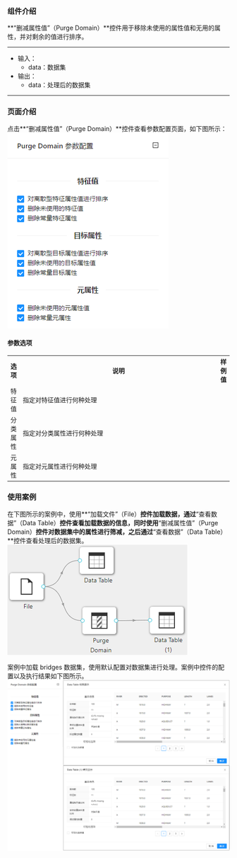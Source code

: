 ### 组件介绍
**“删减属性值”（Purge Domain）**控件用于移除未使用的属性值和无用的属性，并对剩余的值进行排序。

<hr/>

- 输入：
  - data：数据集
- 输出：
  - data：处理后的数据集

<hr/>


### 页面介绍
点击**“删减属性值”（Purge Domain）**控件查看参数配置页面，如下图所示：  
[ ![](/img/aistudio/preprocess/purge-domain/param.png) ](/img/aistudio/preprocess/purge-domain/param.png)


#### 参数选项
<table>
  <tr>
    <th>选项</th>
    <th width="650">说明</th>
    <th>样例值</th>
  </tr>
  <tr>
      <td>特征值</td> 
      <td>
      指定对特征值进行何种处理
      </td> 
      <td></td>
  </tr>
  <tr>
      <td>分类属性</td> 
      <td>
      指定对分类属性进行何种处理
      </td> 
      <td></td>
  </tr>
  <tr>
      <td>元属性</td> 
      <td>
      指定对元属性进行何种处理
      </td> 
      <td></td>
  </tr>
</table>

### 使用案例
在下图所示的案例中，使用**“加载文件”（File）**控件加载数据，通过**“查看数据”（Data Table）**控件查看加载数据的信息，同时使用**“删减属性值”（Purge Domain）**控件对数据集中的属性进行筛减，之后通过**“查看数据”（Data Table）**控件查看处理后的数据集。   
[ ![](/img/aistudio/preprocess/purge-domain/workflow.png) ](/img/aistudio/preprocess/purge-domain/workflow.png)

案例中加载 bridges 数据集，使用默认配置对数据集进行处理。案例中控件的配置以及执行结果如下图所示。    
[ ![](/img/aistudio/preprocess/purge-domain/workflow-result.png) ](/img/aistudio/preprocess/purge-domain/workflow-result.png)